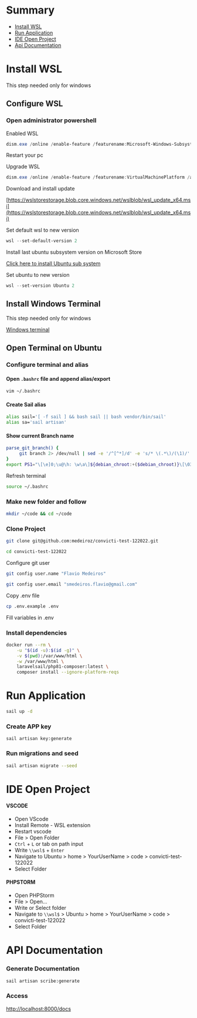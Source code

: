 # Summary
- [Install WSL](#install-wsl)
- [Run Application](#run-application)
- [IDE Open Project](#ide-open-project)
- [Api Documentation](#api-documentation)


# Install WSL
This step needed only for windows

## Configure WSL
### Open administrator powershell

Enabled WSL
```powershell
dism.exe /online /enable-feature /featurename:Microsoft-Windows-Subsystem-Linux /all /norestart
```

Restart your pc

Upgrade WSL

```powershell
dism.exe /online /enable-feature /featurename:VirtualMachinePlatform /all /norestart
```

Download and install update

[https://wslstorestorage.blob.core.windows.net/wslblob/wsl_update_x64.msi](https://wslstorestorage.blob.core.windows.net/wslblob/wsl_update_x64.msi)

Set default wsl to new version
```powershell
wsl --set-default-version 2
```

Install last ubuntu subsystem version on Microsoft Store

[Click here to install Ubuntu sub system](https://www.microsoft.com/store/productId/9NBLGGH4MSV6)

Set ubuntu to new version
```powershell
wsl --set-version Ubuntu 2
```

## Install Windows Terminal
This step needed only for windows

[Windows terminal](https://docs.microsoft.com/en-us/windows/terminal/get-started)

## Open Terminal on Ubuntu

### Configure terminal and alias
#### Open `.bashrc` file and append alias/export
```bash
vim ~/.bashrc
```
#### Create Sail alias
```bash
alias sail='[ -f sail ] && bash sail || bash vendor/bin/sail'
alias sa='sail artisan'
```
#### Show current Branch name
```bash
parse_git_branch() {
     git branch 2> /dev/null | sed -e '/^[^*]/d' -e 's/* \(.*\)/(\1)/'
}
export PS1="\[\e]0;\u@\h: \w\a\]${debian_chroot:+($debian_chroot)}\[\033[01;32m\]\u@\h\[\033[00m\]:\[\033[01;34m\]\w \[\e[91m\]\$(parse_git_branch)\[\033[00m\]\n$ "
```
Refresh terminal

```bash
source ~/.bashrc
```

### Make new folder and follow
```bash
mkdir ~/code && cd ~/code
```

### Clone Project
```bash
git clone git@github.com:medeiroz/convicti-test-122022.git
```

```bash
cd convicti-test-122022
```

Configure git user
```bash
git config user.name "Flavio Medeiros"
```
```bash
git config user.email "smedeiros.flavio@gmail.com"
```

Copy .env file
```bash
cp .env.example .env
```

Fill variables in .env


### Install dependencies
```bash
docker run --rm \
    -u "$(id -u):$(id -g)" \
    -v $(pwd):/var/www/html \
    -w /var/www/html \
    laravelsail/php81-composer:latest \
    composer install --ignore-platform-reqs
```

# Run Application
```bash
sail up -d
```

### Create APP key
```
sail artisan key:generate
```

### Run migrations and seed
```bash
sail artisan migrate --seed
```


# IDE Open Project
#### VSCODE
- Open VScode
- Install Remote - WSL extension
- Restart vscode
- File > Open Folder
- `Ctrl` + `L` or tab on path input
- Write `\\wsl$` + `Enter`
- Navigate to Ubuntu > home > YourUserName > code > convicti-test-122022
- Select Folder

#### PHPSTORM
- Open PHPStorm
- File > Open...
- Write or Select folder
- Navigate to `\\wsl$` > Ubuntu > home > YourUserName > code > convicti-test-122022
- Select Folder


# API Documentation
### Generate Documentation
```bash
sail artisan scribe:generate
```
### Access
[http://localhost:8000/docs](http://localhost:8000/docs)
